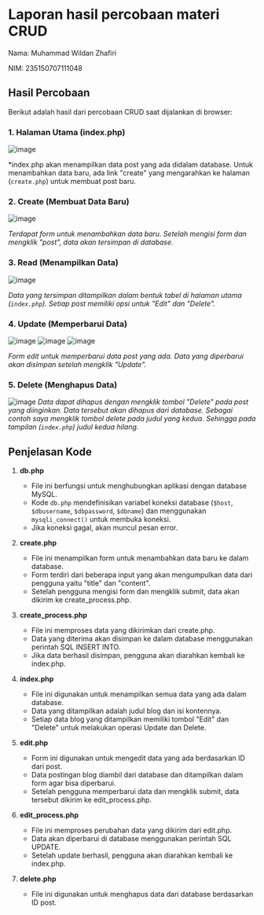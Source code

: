 # Laporan hasil percobaan materi CRUD

Nama: Muhammad Wildan Zhafiri

NIM: 235150707111048

## Hasil Percobaan

Berikut adalah hasil dari percobaan CRUD saat dijalankan di browser:

### 1. Halaman Utama (index.php)
![image](https://github.com/user-attachments/assets/70fb2e50-ac5f-4d33-a359-4d26f1d96082)

   *index.php akan menampilkan data post yang ada didalam database. Untuk menambahkan data baru, ada link "create" yang mengarahkan ke halaman (`create.php`) untuk membuat post baru.

### 2. Create (Membuat Data Baru)
   ![image](https://github.com/user-attachments/assets/e3d2a74c-bc7a-4efe-8cdc-d00810392a0a)
   
   *Terdapat form untuk menambahkan data baru. Setelah mengisi form dan mengklik "post", data akan tersimpan di database.*

### 3. Read (Menampilkan Data)
   ![image](https://github.com/user-attachments/assets/bcba68e1-8ca9-42f3-a743-0b64a466f2c9)

   *Data yang tersimpan ditampilkan dalam bentuk tabel di halaman utama (`index.php`). Setiap post memiliki opsi untuk "Edit" dan "Delete".*

### 4. Update (Memperbarui Data)
   ![image](https://github.com/user-attachments/assets/6e4b206e-3425-4d27-a9a3-af959064bf14)
   ![image](https://github.com/user-attachments/assets/a3062ace-e352-4629-ac94-faf10819937e)
   ![image](https://github.com/user-attachments/assets/689fcbb1-f85a-4fe4-b83f-db9458089c61)
   
   *Form edit untuk memperbarui data post yang ada. Data yang diperbarui akan disimpan setelah mengklik "Update".*

### 5. Delete (Menghapus Data)
   ![image](https://github.com/user-attachments/assets/8a18b278-ad22-48ff-b037-9dae6caf0293)
   *Data dapat dihapus dengan mengklik tombol "Delete" pada post yang diinginkan. Data tersebut akan dihapus dari database. Sebagai contoh saya mengklik tombol delete pada judul yang kedua. Sehingga pada tampilan 
    (`index.php`) judul kedua hilang.*

## Penjelasan Kode

1. **db.php**
   - File ini berfungsi untuk menghubungkan aplikasi dengan database MySQL.
   - Kode `db.php` mendefinisikan variabel koneksi database (`$host`, `$dbusername`, `$dbpassword`, `$dbname`) dan menggunakan `mysqli_connect()` untuk membuka koneksi.
   - Jika koneksi gagal, akan muncul pesan error.

2. **create.php**
   - File ini menampilkan form untuk menambahkan data baru ke dalam database.
   - Form terdiri dari beberapa input yang akan mengumpulkan data dari pengguna yaitu "title" dan "content".
   - Setelah pengguna mengisi form dan mengklik submit, data akan dikirim ke create_process.php.
  
3. **create_process.php**
   - File ini memproses data yang dikirimkan dari create.php.
   - Data yang diterima akan disimpan ke dalam database menggunakan perintah SQL INSERT INTO.
   - Jika data berhasil disimpan, pengguna akan diarahkan kembali ke index.php.

4. **index.php**
   - File ini digunakan untuk menampilkan semua data yang ada dalam database.
   - Data yang ditampilkan adalah judul blog dan isi kontennya.
   - Setiap data blog yang ditampilkan memiliki tombol "Edit" dan "Delete" untuk melakukan operasi Update dan Delete.

5. **edit.php**
   - Form ini digunakan untuk mengedit data yang ada berdasarkan ID dari post.
   - Data postingan blog diambil dari database dan ditampilkan dalam form agar bisa diperbarui.
   - Setelah pengguna memperbarui data dan mengklik submit, data tersebut dikirim ke edit_process.php.

6. **edit_process.php**
   - File ini memproses perubahan data yang dikirim dari edit.php.
   - Data akan diperbarui di database menggunakan perintah SQL UPDATE.
   - Setelah update berhasil, pengguna akan diarahkan kembali ke index.php.
  
7. **delete.php**
   - File ini digunakan untuk menghapus data dari database berdasarkan ID post.
